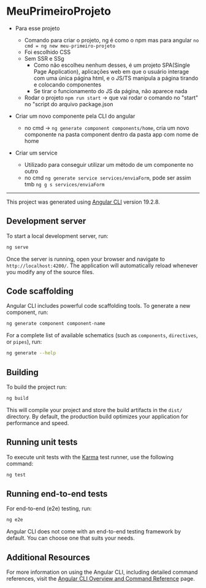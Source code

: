 # MeuPrimeiroProjeto


- Para esse projeto
    - Comando para criar o projeto, ng é como o npm mas para angular ``` no cmd = ng new meu-primeiro-projeto ```
    - Foi escolhido CSS
    - Sem SSR e SSg
        - Como não escolheu nenhum desses, é um projeto SPA(Single Page Application), aplicações web em que o usuário interage com uma única página html, e o JS/TS manipula a página tirando e colocando componentes
        - Se tirar o funcionamento do JS da página, não aparece nada
    - Rodar o projeto ``` npm run start ```  -> que vai rodar o comando no "start" no "script do arquivo package.json

- Criar um novo componente pela CLI do angular
    - no cmd -> ``` ng generate component components/home ```, cria um novo componente na pasta component dentro da pasta app com nome de home

- Criar um service
    - Utilizado para conseguir utilizar um método de um componente no outro
    - no cmd ``` ng generate service services/enviaForm ```, pode ser assim tmb ``` ng g s services/enviaForm ```

---

This project was generated using [Angular CLI](https://github.com/angular/angular-cli) version 19.2.8.

## Development server

To start a local development server, run:

```bash
ng serve
```

Once the server is running, open your browser and navigate to `http://localhost:4200/`. The application will automatically reload whenever you modify any of the source files.

## Code scaffolding

Angular CLI includes powerful code scaffolding tools. To generate a new component, run:

```bash
ng generate component component-name
```

For a complete list of available schematics (such as `components`, `directives`, or `pipes`), run:

```bash
ng generate --help
```

## Building

To build the project run:

```bash
ng build
```

This will compile your project and store the build artifacts in the `dist/` directory. By default, the production build optimizes your application for performance and speed.

## Running unit tests

To execute unit tests with the [Karma](https://karma-runner.github.io) test runner, use the following command:

```bash
ng test
```

## Running end-to-end tests

For end-to-end (e2e) testing, run:

```bash
ng e2e
```

Angular CLI does not come with an end-to-end testing framework by default. You can choose one that suits your needs.

## Additional Resources

For more information on using the Angular CLI, including detailed command references, visit the [Angular CLI Overview and Command Reference](https://angular.dev/tools/cli) page.
